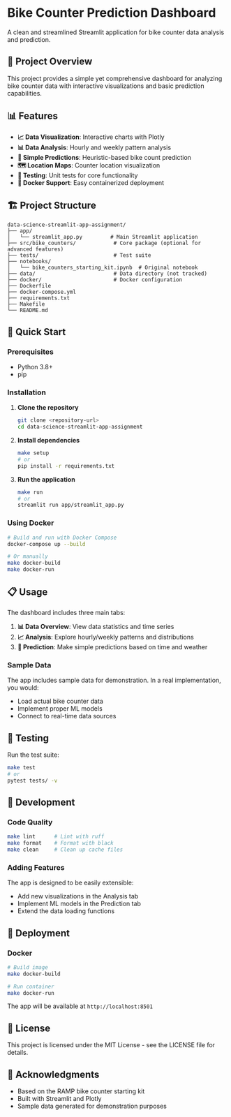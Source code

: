 # Bike Counter Prediction Dashboard

A clean and streamlined Streamlit application for bike counter data analysis and prediction.

## 🚴 Project Overview

This project provides a simple yet comprehensive dashboard for analyzing bike counter data with interactive visualizations and basic prediction capabilities.

## 📊 Features

- **📈 Data Visualization**: Interactive charts with Plotly
- **📊 Data Analysis**: Hourly and weekly pattern analysis
- **🔮 Simple Predictions**: Heuristic-based bike count prediction
- **🗺️ Location Maps**: Counter location visualization
- **🧪 Testing**: Unit tests for core functionality
- **🐳 Docker Support**: Easy containerized deployment

## 🏗️ Project Structure

```
data-science-streamlit-app-assignment/
├── app/
│   └── streamlit_app.py         # Main Streamlit application
├── src/bike_counters/            # Core package (optional for advanced features)
├── tests/                        # Test suite
├── notebooks/
│   └── bike_counters_starting_kit.ipynb  # Original notebook
├── data/                         # Data directory (not tracked)
├── docker/                       # Docker configuration
├── Dockerfile
├── docker-compose.yml
├── requirements.txt
├── Makefile
└── README.md
```

## 🚀 Quick Start

### Prerequisites

- Python 3.8+
- pip

### Installation

1. **Clone the repository**
   ```bash
   git clone <repository-url>
   cd data-science-streamlit-app-assignment
   ```

2. **Install dependencies**
   ```bash
   make setup
   # or
   pip install -r requirements.txt
   ```

3. **Run the application**
   ```bash
   make run
   # or
   streamlit run app/streamlit_app.py
   ```

### Using Docker

```bash
# Build and run with Docker Compose
docker-compose up --build

# Or manually
make docker-build
make docker-run
```

## 📋 Usage

The dashboard includes three main tabs:

1. **📊 Data Overview**: View data statistics and time series
2. **📈 Analysis**: Explore hourly/weekly patterns and distributions
3. **🤖 Prediction**: Make simple predictions based on time and weather

### Sample Data

The app includes sample data for demonstration. In a real implementation, you would:
- Load actual bike counter data
- Implement proper ML models
- Connect to real-time data sources

## 🧪 Testing

Run the test suite:
```bash
make test
# or
pytest tests/ -v
```

## 🔧 Development

### Code Quality

```bash
make lint      # Lint with ruff
make format    # Format with black
make clean     # Clean up cache files
```

### Adding Features

The app is designed to be easily extensible:
- Add new visualizations in the Analysis tab
- Implement ML models in the Prediction tab
- Extend the data loading functions

## 🐳 Deployment

### Docker

```bash
# Build image
make docker-build

# Run container
make docker-run
```

The app will be available at `http://localhost:8501`

## 📄 License

This project is licensed under the MIT License - see the LICENSE file for details.

## 🙏 Acknowledgments

- Based on the RAMP bike counter starting kit
- Built with Streamlit and Plotly
- Sample data generated for demonstration purposes
